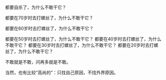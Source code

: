 都要自杀了，为什么不敢干它？

都要在70岁时去打螺丝了，为什么不敢干它？

都要在60岁时去打螺丝了，为什么不敢干它？

都要在50岁时去打螺丝了，为什么不敢干它？
都要在40岁时去打螺丝了，为什么不敢干它？
都要在30岁时去打螺丝了，为什么不敢干它？
都要在20岁时去打螺丝了，为什么不敢干它？

不敢就是不敢，问再多就是不敢。

当然，也有比较“高尚的”：只找自己原因，不找外界原因。
